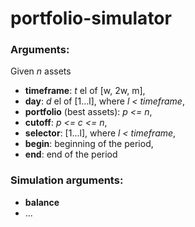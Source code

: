 # portfolio-simulator

### Arguments:
Given _n_ assets
- **timeframe**: *t* el of [w, 2w, m],
- **day**: *d* el of [1...l], where _l < timeframe_,
- **portfolio** (best assets): _p <= n_,
- **cutoff**: _p <= c <= n_,
- **selector**: [1...l], where _l < timeframe_,
- **begin**: beginning of the period,
- **end**: end of the period

### Simulation arguments:
- **balance**
- ...